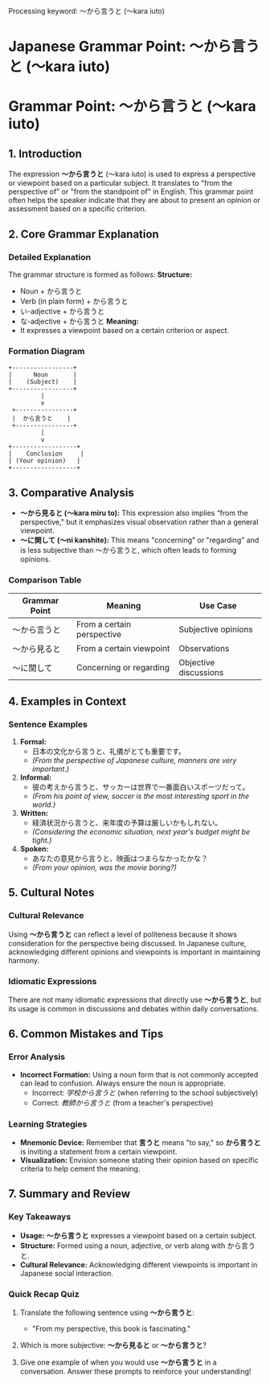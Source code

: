 Processing keyword: ～から言うと (〜kara iuto)
# Japanese Grammar Point: ～から言うと (〜kara iuto)
# Grammar Point: ～から言うと (〜kara iuto)
## 1. Introduction
The expression **～から言うと** (〜kara iuto) is used to express a perspective or viewpoint based on a particular subject. It translates to "from the perspective of" or "from the standpoint of" in English. This grammar point often helps the speaker indicate that they are about to present an opinion or assessment based on a specific criterion.
## 2. Core Grammar Explanation
### Detailed Explanation
The grammar structure is formed as follows:
**Structure:**
- Noun + から言うと
- Verb (in plain form) + から言うと 
- い-adjective + から言うと 
- な-adjective + から言うと 
**Meaning:**
- It expresses a viewpoint based on a certain criterion or aspect.
### Formation Diagram
```plaintext
+-----------------+
|      Noun       |
|    (Subject)    |
+-----------------+
         |
         v
 +----------------+
 |  から言うと    |
 +----------------+
         |
         v
+------------------+
|    Conclusion     |
| (Your opinion)   |
+------------------+
```
## 3. Comparative Analysis
- **～から見ると (〜kara miru to):** This expression also implies “from the perspective," but it emphasizes visual observation rather than a general viewpoint.
- **～に関して (〜ni kanshite):** This means "concerning" or "regarding" and is less subjective than ～から言うと, which often leads to forming opinions.
### Comparison Table
| Grammar Point         | Meaning                           | Use Case                |
|-----------------------|-----------------------------------|-------------------------|
| 〜から言うと          | From a certain perspective        | Subjective opinions    |
| 〜から見ると          | From a certain viewpoint          | Observations           |
| 〜に関して            | Concerning or regarding           | Objective discussions   |
## 4. Examples in Context
### Sentence Examples
1. **Formal:**
   - 日本の文化から言うと、礼儀がとても重要です。
   - *(From the perspective of Japanese culture, manners are very important.)*
2. **Informal:**
   - 彼の考えから言うと、サッカーは世界で一番面白いスポーツだって。
   - *(From his point of view, soccer is the most interesting sport in the world.)*
3. **Written:**
   - 経済状況から言うと、来年度の予算は厳しいかもしれない。
   - *(Considering the economic situation, next year's budget might be tight.)*
4. **Spoken:**
   - あなたの意見から言うと、映画はつまらなかったかな？
   - *(From your opinion, was the movie boring?)*
   
## 5. Cultural Notes
### Cultural Relevance
Using **～から言うと** can reflect a level of politeness because it shows consideration for the perspective being discussed. In Japanese culture, acknowledging different opinions and viewpoints is important in maintaining harmony.
### Idiomatic Expressions
There are not many idiomatic expressions that directly use **～から言うと**, but its usage is common in discussions and debates within daily conversations.
## 6. Common Mistakes and Tips
### Error Analysis
- **Incorrect Formation:** Using a noun form that is not commonly accepted can lead to confusion. Always ensure the noun is appropriate.
   - Incorrect: *学校から言うと* (when referring to the school subjectively)
   - Correct: *教師から言うと* (from a teacher's perspective)
### Learning Strategies
- **Mnemonic Device:** Remember that **言うと** means "to say," so **から言うと** is inviting a statement from a certain viewpoint.
- **Visualization:** Envision someone stating their opinion based on specific criteria to help cement the meaning.
## 7. Summary and Review
### Key Takeaways
- **Usage:** **～から言うと** expresses a viewpoint based on a certain subject.
- **Structure:** Formed using a noun, adjective, or verb along with から言うと.
- **Cultural Relevance:** Acknowledging different viewpoints is important in Japanese social interaction.
### Quick Recap Quiz
1. Translate the following sentence using **〜から言うと**: 
   - "From my perspective, this book is fascinating." 
   
2. Which is more subjective: **〜から見ると** or **〜から言うと**? 
3. Give one example of when you would use **〜から言うと** in a conversation.
Answer these prompts to reinforce your understanding!
